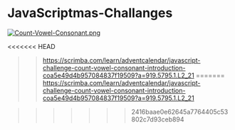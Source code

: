 # JavaScriptmas-Challanges

[![Count-Vowel-Consonant.png](https://i.postimg.cc/zDSKMzks/Count-Vowel-Consonant.png)](https://postimg.cc/0rjzKqFn)

<<<<<<< HEAD

>> https://scrimba.com/learn/adventcalendar/javascript-challenge-count-vowel-consonant-introduction-coa5e49d4b957084837f19509?a=919.5795.1.L2_21
=======
>> https://scrimba.com/learn/adventcalendar/javascript-challenge-count-vowel-consonant-introduction-coa5e49d4b957084837f19509?a=919.5795.1.L2_21

>>>>>>> 2416baae0e62645a7764405c53802c7d93ceb894
